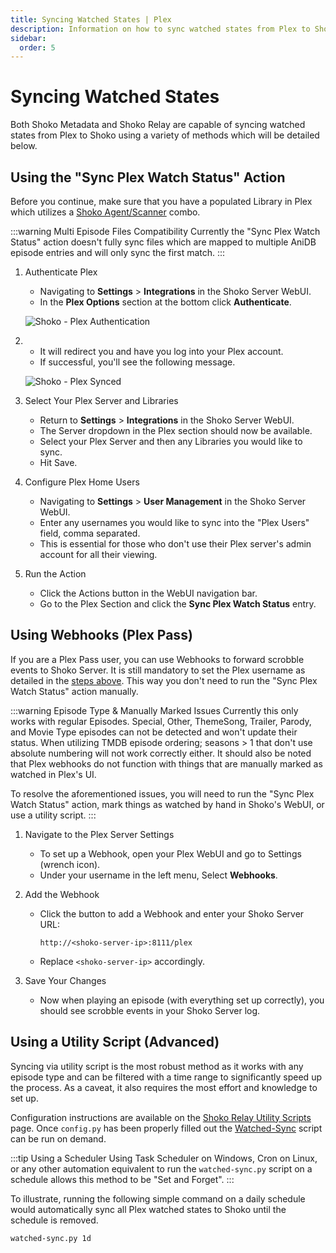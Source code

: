 ```yaml
---
title: Syncing Watched States | Plex
description: Information on how to sync watched states from Plex to Shoko.
sidebar:
  order: 5
---
```


# Syncing Watched States

Both Shoko Metadata and Shoko Relay are capable of syncing watched states from Plex to Shoko using a variety of methods
which will be detailed below.

## Using the "Sync Plex Watch Status" Action

Before you continue, make sure that you have a populated Library in Plex which utilizes
a [Shoko Agent/Scanner](/plex/installing-agents-scanners) combo.

:::warning Multi Episode Files Compatibility
Currently the "Sync Plex Watch Status" action doesn't fully sync files which are mapped to multiple AniDB episode
entries and will only sync the first match.
:::

1. Authenticate Plex

   - Navigating to **Settings** > **Integrations** in the Shoko Server WebUI.
   - In the **Plex Options** section at the bottom click **Authenticate**.

   ![Shoko - Plex Authentication](/images/shoko-relay/Shoko-Relay-Plex-Auth.jpg)

2. - It will redirect you and have you log into your Plex account.
   - If successful, you'll see the following message.

   ![Shoko - Plex Synced](/images/shoko-relay/Shoko-Relay-Plex-Synced.jpg)

3. Select Your Plex Server and Libraries

   - Return to **Settings** > **Integrations** in the Shoko Server WebUI.
   - The Server dropdown in the Plex section should now be available.
   - Select your Plex Server and then any Libraries you would like to sync.
   - Hit Save.

4. Configure Plex Home Users

   - Navigating to **Settings** > **User Management** in the Shoko Server WebUI.
   - Enter any usernames you would like to sync into the "Plex Users" field, comma separated.
   - This is essential for those who don't use their Plex server's admin account for all their viewing.

5. Run the Action
   - Click the Actions button in the WebUI navigation bar.
   - Go to the Plex Section and click the **Sync Plex Watch Status** entry.

## Using Webhooks (Plex Pass)

If you are a Plex Pass user, you can use Webhooks to forward scrobble events to Shoko Server. It is still mandatory to
set the Plex username as detailed in the [steps above](#using-the-sync-plex-watch-status-action). This way you don't
need to run the "Sync Plex Watch Status" action manually.

:::warning Episode Type & Manually Marked Issues
Currently this only works with regular Episodes. Special, Other, ThemeSong, Trailer, Parody, and Movie Type episodes can
not be detected and won't update their status. When utilizing TMDB episode ordering; seasons > 1 that don't use absolute
numbering will not work correctly either. It should also be noted that Plex webhooks do not function with things that are
manually marked as watched in Plex's UI.

To resolve the aforementioned issues, you will need to run the "Sync Plex Watch Status" action, mark things as watched
by hand in Shoko's WebUI, or use a utility script.
:::

1. Navigate to the Plex Server Settings

   - To set up a Webhook, open your Plex WebUI and go to Settings (wrench icon).
   - Under your username in the left menu, Select **Webhooks**.

2. Add the Webhook

   - Click the button to add a Webhook and enter your Shoko Server URL:
     ```
     http://<shoko-server-ip>:8111/plex
     ```
   - Replace `<shoko-server-ip>` accordingly.

3. Save Your Changes
   - Now when playing an episode (with everything set up correctly), you should see scrobble events in your Shoko
     Server log.

## Using a Utility Script (Advanced)

Syncing via utility script is the most robust method as it works with any episode type and can be filtered with a time
range to significantly speed up the process. As a caveat, it also requires the most effort and knowledge to set up.

Configuration instructions are available on the [Shoko Relay Utility Scripts](/plex/shoko-relay-utility-scripts) page. Once
`config.py` has been properly filled out the [Watched-Sync](/plex/shoko-relay-utility-scripts/#watched-sync) script can be
run on demand.

:::tip Using a Scheduler
Using Task Scheduler on Windows, Cron on Linux, or any other automation equivalent to run the `watched-sync.py` script
on a schedule allows this method to be "Set and Forget".
:::

To illustrate, running the following simple command on a daily schedule would automatically sync all Plex watched states
to Shoko until the schedule is removed.

```sh
watched-sync.py 1d
```
